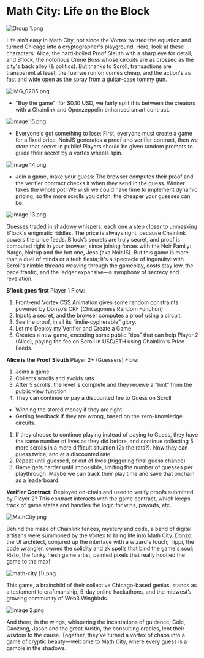 # Math City: Life on the Block

![Group 1.png](https://cdn.dorahacks.io/static/files/18f2cfb737c156cb1fa6f0c4c11ac045.png)

Life ain't easy in Math City, not since the Vortex twisted the equation and turned Chicago into a cryptographer's playground. Here, look at these characters: Alice, the hard-boiled Proof Sleuth with a sharp eye for detail, and B'lock, the notorious Crime Boss whose circuits are as crossed as the city's back alley (& politics). But thanks to Scroll, transactions are transparent at least, the fuel we run on comes cheap, and the action's as fast and wide open as the spray from a guitar-case tommy gun.

![IMG_0205.png](https://cdn.dorahacks.io/static/files/18f2cf05a5ad2e53ad4bafd4f66a45ea.png)

- "Buy the game": for $0.10 USD, we fairly split this between the creators with a Chainlink and Openzeppelin enhanced smart contract.

![image 15.png](https://cdn.dorahacks.io/static/files/18f2cee8800d08f8a9b30df4fcfb420a.png)

- Everyone's got something to lose: First, everyone must create a game for a fixed price, NoirJS generates a proof and verifier contract, then we store that secret in public! Players should be given random prompts to guide their secret by a vortex wheels spin.

![image 14.png](https://cdn.dorahacks.io/static/files/18f2cee1b292189430a6e834a468a059.png)

- Join a game, make your guess: The browser computes their proof and the verifier contract checks it when they send in the guess.  Winner takes the whole pot! We wish we could have time to implement dynamic pricing, so the more scrolls you catch, the cheaper your guesses can be.

![image 13.png](https://cdn.dorahacks.io/static/files/18f2cedc94b2f19d477473f49eeb4517.png)

Guesses traded in shadowy whispers, each one a step closer to unmasking B'lock's enigmatic riddles. The price is always right, because Chainlink powers the price feeds.  B’lock’s secrets are truly secret, and proof is computed right in your browser, since joining forces with the Noir Family: Nargo, Noirup and the hot one, Jess (aka NoirJS).  But this game is more than a duel of minds or a tech fiesta; it's a spectacle of ingenuity: with Scroll's nimble threads weaving through the gameplay, costs stay low, the pace frantic, and the ledger expansive—a symphony of secrecy and revelation.

**B’lock goes first**
Player 1 Flow:
1. Front-end Vortex CSS Animation gives some random constraints powered by Donzo’s CRF (Chicagoness Random Function)
2. Inputs a secret, and the browser computes a proof using a circuit.
3. See the proof, in all its “indie-cypherable” glory.
4. Let me Deploy my Verifier and Create a Game
5. Creates a new game, encoding some public “tips” that can help Player 2 (Alice), paying the fee on Scroll in USD/ETH using Chainlink’s Price Feeds.

**Alice is the Proof Sleuth**
Player 2+ (Guessers) Flow:
1. Joins a game
2. Collects scrolls and avoids rats
3. After 5 scrolls, the level is complete and they receive a “hint” from the public view function
4. They can continue or pay a discounted fee to Guess on Scroll
- Winning the stored money if they are right
- Getting feedback if they are wrong, based on the zero-knowledge circuits.
1.  If they choose to continue playing instead of paying to Guess, they have the same number of lives as they did before, and continue collecting 5 more scrolls in a more difficult situation (2x the rats?).  Now they can guess twice, and at a discounted rate.
2.  Repeat until guessed, or out of lives (triggering final guess chance)
3.  Game gets harder until impossible, limiting the number of guesses per playthrough.  Maybe we can track their play time and save that onchain as a leaderboard.

**Verifier Contract:**
Deployed on-chain and used to verify proofs submitted by Player 2?
This contract interacts with the game contract, which keeps track of game states and handles the logic for wins, payouts, etc.

![MathCity.png](https://cdn.dorahacks.io/static/files/18f2cf97e81b26b67bc7e484cc981f63.png)

Behind the maze of Chainlink fences, mystery and code, a band of digital artisans were summoned by the Vortex to bring life into Math City.  Donzo, the UI architect, conjured up the interface with a wizard's touch; Tippi, the code wrangler, owned the solidity and zk spells that bind the game's soul; Risto, the funky fresh game artist, painted pixels that really hootied the game to the max! 

![math-city (1).png](https://cdn.dorahacks.io/static/files/18f2ceff2f2e358fc7ad26846dab1e20.png)

This game, a brainchild of their collective Chicago-based genius, stands as a testament to craftmanship, 5-day online hackathons, and the midwest’s growing community of Web3 Wingbirds. 

![image 2.png](https://cdn.dorahacks.io/static/files/18f2cfd8ea7a7ed640c805b452f88459.png)

And there, in the wings, whispering the incantations of guidance, Cole, Gaozong, Jason and the great Austin, the consulting oracles, lent their wisdom to the cause. Together, they've turned a vortex of chaos into a game of cryptic beauty—welcome to Math City, where every guess is a gamble in the shadows.
